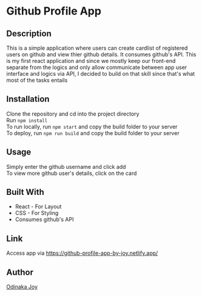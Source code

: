 # Github Profile App

## Description
This is a simple application where users can create cardlist of registered users on github and view thier github details. It consumes github's API. This is my first react application and since we mostly keep our front-end separate from the logics and only allow communicate between app user interface and logics via API, I decided to build on that skill since that's what most of the tasks entails  

## Installation
Clone the repository and cd into the project directory    
Run `npm install`   
To run locally, run `npm start` and copy the build folder to your server   
To deploy, run `npm run build` and copy the build folder to your server        

## Usage
Simply enter the github username and click add   
To view more github user's details, click on the card

## Built With
* React - For Layout 
* CSS - For Styling 
* Consumes github's API   

## Link
Access app via https://github-profile-app-by-joy.netlify.app/

## Author
[Odinaka Joy](http://dinakajoy.com)
